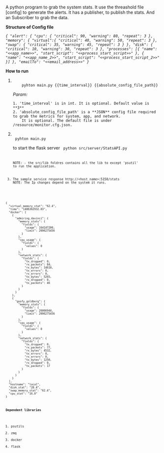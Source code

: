  A python program to grab the system stats. It use the threashold file [config] to generate the alerts. It has a publisher, to publish the stats. And an Subscriber to grab the data.
 
**Structure of Config file**
  
_`{
	"alert": {
		"cpu": {
			"critical": 90,
			"warning": 80,
			"repeat": 3
		},
		"memory": {
			"virtual":{
				"critical": 40,
				"warning": 50,
				"repeat": 3
			},
			"swap": {
				"critical": 35,
				"warning": 45,
				"repeat": 3
		    }
		},
		"disk": {
			"critical": 10,
			"warning": 30,
			"repeat": 3
		},
		"processes": [{
			"name": "<<app_name>>",
			"start_script": "<<process_start_script>>"
		}, {
			"name": "<<app_name_2>>",
			"start_script": "<<process_start_script_2>>"
		}]
	},
	"emailTo": "<<email_address>>"
}`_

**How to run**
1.  <code>
        pyhton main.py {{time_interval}} {{absolute_config_file_path}}
    </code>
   
    _Param:_
        
        1. 'time_interval' is in int. It is optional. Default value is **3**
        2. 'absolute_config_file_path' is a **JSON** config file required to grab the metrics for system, app, and network.
            It is optional. The default file is under /resource/monitor.cfg.json.
2. <code>
    pyhton main.py
   </code> 
   
   to start the flask server
   <code>
   python src/server/StatsAPI.py
   <code>

   NOTE: - the src/lib foldres contains all the lib to except 'psutil' to run the application.
3. The sample service response http://<host_name>:5150/stats 
NOTE: The Ip changes depend on the system it runs.

<code>
{
  "virtual_memory_stat": "62.4",
  "time": "1486362932.03",
  "docker": [
    {
      "admiring_davinci": {
        "memory_stats": {
          "fields": {
            "usage": 164147200,
            "limit": 2096275456
          }
        },
        "cpu_usage": {
          "fields": {
            "values": 0
          }
        },
        "network_stats": {
          "fields": {
            "tx_dropped": 0,
            "rx_packets": 84,
            "rx_bytes": 14618,
            "tx_errors": 0,
            "rx_errors": 0,
            "tx_bytes": 5265,
            "rx_dropped": 0,
            "tx_packets": 46
          }
        }
      }
    },
    {
      "goofy_goldberg": {
        "memory_stats": {
          "fields": {
            "usage": 26066944,
            "limit": 2096275456
          }
        },
        "cpu_usage": {
          "fields": {
            "values": 0
          }
        },
        "network_stats": {
          "fields": {
            "tx_dropped": 0,
            "rx_packets": 77,
            "rx_bytes": 4532,
            "tx_errors": 0,
            "rx_errors": 0,
            "tx_bytes": 1250,
            "rx_dropped": 0,
            "tx_packets": 17
          }
        }
      }
    }
  ],
  "hostname": "local",
  "disk_stat": "28.4",
  "swap_memory_stat": "62.4",
  "cpu_stat": "16.0"
}
</code>


**Dependent libraries**
1. psutils
2. zmq
3. docker
4. flask
